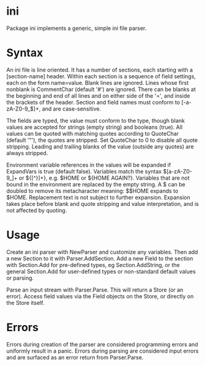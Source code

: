 # ini

Package ini implements a generic, simple ini file parser.

# Syntax

An ini file is line oriented. It has a number of sections, each starting with
a [section-name] header. Within each section is a sequence of field settings,
each on the form name=value. Blank lines are ignored. Lines whose first nonblank
is CommentChar (default '#') are ignored. There can be blanks at the beginning
and end of all lines and on either side of the '=', and inside the brackets of
the header. Section and field names must conform to [-a-zA-Z0-9_$]+, and are
case-sensitive.

The fields are typed, the value must conform to the type, though blank values
are accepted for strings (empty string) and booleans (true). All values can be
quoted with matching quotes according to QuoteChar (default '"'), the quotes
are stripped. Set QuoteChar to 0 to disable all quote stripping. Leading and
trailing blanks of the value (outside any quotes) are always stripped.

Environment variable references in the values will be expanded if ExpandVars
is true (default false). Variables match the syntax $[a-zA-Z0-9_]+ or ${[^}]+},
e.g. $HOME or ${HOME AGAIN?}. Variables that are not bound in the environment
are replaced by the empty string. A $ can be doubled to remove its metacharacter
meaning: $$HOME expands to $HOME. Replacement text is not subject to further
expansion. Expansion takes place before blank and quote stripping and value
interpretation, and is not affected by quoting.

# Usage

Create an ini parser with NewParser and customize any variables. Then add a
new Section to it with Parser.AddSection. Add a new Field to the section with
Section.Add<Type> for pre-defined types, eg Section.AddString, or the general
Section.Add for user-defined types or non-standard default values or parsing.

Parse an input stream with Parser.Parse. This will return a Store (or an error).
Access field values via the Field objects on the Store, or directly on the Store
itself.

# Errors

Errors during creation of the parser are considered programming errors and
uniformly result in a panic. Errors during parsing are considered input errors
and are surfaced as an error return from Parser.Parse.

